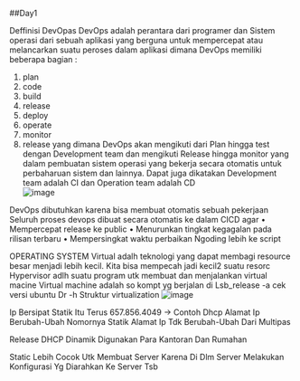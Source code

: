 ##Day1

Deffinisi DevOpas 
DevOps adalah perantara dari programer dan Sistem operasi dari sebuah aplikasi yang berguna untuk mempercepat atau melancarkan suatu peroses dalam aplikasi dimana DevOps memiliki beberapa bagian :
1. plan
2. code
3. build
4. release
5. deploy
6. operate
7. monitor
8. release
yang dimana DevOps akan mengikuti dari Plan hingga test dengan Development team dan mengikuti Release hingga monitor yang dalam pembuatan sistem operasi yang bekerja secara otomatis untuk perbaharuan sistem dan lainnya. Dapat juga dikatakan Development team adalah CI dan Operation team adalah CD <br>
![image](https://github.com/user-attachments/assets/12278286-afb8-4e36-9870-d6392fa422cb) <br>


DevOps dibutuhkan karena bisa membuat otomatis sebuah pekerjaan 
Seluruh proses devops dibuat secara otomatis ke dalam CICD agar
•	Mempercepat release ke public
•	Menurunkan tingkat kegagalan pada rilisan terbaru
•	Mempersingkat waktu perbaikan
Ngoding lebih ke script

OPERATING SYSTEM
Virtual adalh teknologi yang dapat membagi resource besar menjadi lebih kecil. 
Kita bisa mempecah jadi kecil2 suatu resorc
Hypervisor adlh suatu program utk membuat dan menjalankan virtual macine
Virtual machine adalah so kompt yg berjalan di 
Lsb_release -a cek versi ubuntu
Dr -h
Struktur virtualization
![image](https://github.com/user-attachments/assets/d617ce80-c90b-4f52-b93e-59f84dabfd12) <br>

Ip Bersipat Statik Itu Terus  657.856.4049 -> Contoh
Dhcp Alamat Ip Berubah-Ubah Nomornya
Statik Alamat Ip Tdk Berubah-Ubah Dari Multipas

Release 
DHCP Dinamik Digunakan Para Kantoran Dan Rumahan 

Static Lebih Cocok Utk Membuat Server Karena Di Dlm Server Melakukan Konfigurasi Yg Diarahkan Ke Server Tsb







